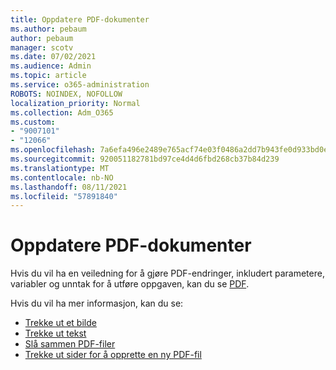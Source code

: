 ```yaml
---
title: Oppdatere PDF-dokumenter
ms.author: pebaum
author: pebaum
manager: scotv
ms.date: 07/02/2021
ms.audience: Admin
ms.topic: article
ms.service: o365-administration
ROBOTS: NOINDEX, NOFOLLOW
localization_priority: Normal
ms.collection: Adm_O365
ms.custom:
- "9007101"
- "12066"
ms.openlocfilehash: 7a6efa496e2489e765acf74e03f0486a2dd7b943fe0d933bd0eda4d50883aa2c
ms.sourcegitcommit: 920051182781bd97ce4d4d6fbd268cb37b84d239
ms.translationtype: MT
ms.contentlocale: nb-NO
ms.lasthandoff: 08/11/2021
ms.locfileid: "57891840"
---
```

# <a name="update-pdf-documents"></a>Oppdatere PDF-dokumenter

Hvis du vil ha en veiledning for å gjøre PDF-endringer, inkludert parametere, variabler og unntak for å utføre oppgaven, kan du se [PDF](https://docs.microsoft.com/power-automate/desktop-flows/actions-reference/pdf).

Hvis du vil ha mer informasjon, kan du se:

- [Trekke ut et bilde](https://docs.microsoft.com/power-automate/desktop-flows/actions-reference/pdf#pdf-actions)
- [Trekke ut tekst](https://docs.microsoft.com/power-automate/desktop-flows/actions-reference/pdf#extracttextfrompdfaction)
- [Slå sammen PDF-filer](https://docs.microsoft.com/power-automate/desktop-flows/actions-reference/pdf#mergefiles)
- [Trekke ut sider for å opprette en ny PDF-fil](https://docs.microsoft.com/power-automate/desktop-flows/actions-reference/pdf#extractpages)
